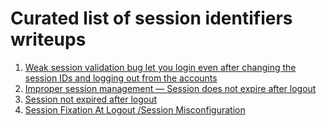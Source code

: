 # Curated list of session identifiers writeups

1. [Weak session validation bug let you login even after changing the session IDs and logging out from the accounts](https://manasharsh.medium.com/weak-session-validation-bug-let-you-login-even-after-changing-the-session-ids-and-logging-out-from-4bb3ee29a598)
2. [Improper session management — Session does not expire after logout](https://vpugazhenthi98.medium.com/improper-session-management-session-does-not-expire-after-logout-f7087171d90f)
3. [Session not expired after logout](https://hackerone.com/reports/709378)
4. [Session Fixation At Logout /Session Misconfiguration](https://hackerone.com/reports/193556)
